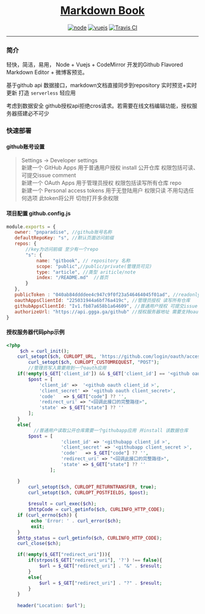 <h1 align="center"><a href="https://pnparadise.github.io" target="_blank">Markdown Book</a></h1>

> 

<p align="center">
<a href="#"><img alt="node" src="https://img.shields.io/badge/nodejs-6.0-yellow.svg?style=flat-square"/></a>
  <a href="#"><img alt="vuejs" src="https://img.shields.io/badge/vuejs-2.0-yellow.svg?style=flat-square"/></a>
<a href="https://travis-ci.org/pnparadise/markdown-editor"><img alt="Travis CI" src="https://travis-ci.com/pnparadise/markdown-editor.svg?token=GvFziCpGdzmjVWu9pS6a&branch=master"/></a>
</p>

------------------------------

### 简介

轻快，简洁，易用， Node + Vuejs + CodeMirror 开发的Github Flavored Markdown Editor + 微博客预览。

基于github api 数据接口，markdown文档直接同步到repository 实时预览+实时更新 打造 `serverless` 轻应用 

考虑到数据安全 github授权api拒绝cros请求。若需要在线文档编辑功能，授权服务器搭建必不可少  

### 快速部署

#### github账号设置

>Settings -> Developer settings \
 新建一个  GitHub Apps 用于普通用户授权 install 公开仓库  权限包括可读、可提交issue comment \
 新建一个  OAuth Apps  用于管理员授权 权限包括读写所有仓库 repo \
 新建一个 Personal access tokens  用于无登陆用户 权限只读 不用勾选任何选项 此token将公开 切勿打开多余权限

#### 项目配置 github.config.js  

 ```javascript
 module.exports = {
    owner: "pnparadise", //github账号名称
    defaultRepoKey: "s", //默认页面访问前缀
    repos: {
        //key为访问前缀 至少有一个repo
        "s": {
            name: "gitbook", // repository 名称
            scope: "public",//public/private(管理员可见)
            type: "article", //类型 ariticle/note
            index: "/README.md"  //首页
        }
    },
    publicToken : "040ab84ddddee4c947c9f0f23a546464045f01ad", //readonly 无登录用户只读public仓库
    oauthAppsClientId: "225031944a6bf76a419c", //管理员授权 读写所有仓库
    githubAppsClientId: "Iv1.fb87a658b1a64609", //普通用户授权 可提交issue comment 至install的仓库
    authorizeUrl: "https://api.ggga.ga/github" //授权服务器地址 需要支持oauth 和 githubapp 成功后重定向至redirectUrl
}
```

#### 授权服务器代码php示例

```php
<?php
	 $ch = curl_init();
    curl_setopt($ch, CURLOPT_URL, 'https://github.com/login/oauth/access_token');
        curl_setopt($ch, CURLOPT_CUSTOMREQUEST, "POST");
        //管理员写入需要用到一个oauth应用
    if(!empty($_GET['client_id']) && $_GET['client_id'] == '<github oauth client_id>'){
        $post = [
            'client_id' =>  '<github oauth client_id >',
            'client_secret' => '<github oauth client_secret>',
            'code'   => $_GET["code"] ?? '',
            'redirect_uri' => "<回调此接口的完整路径>",
            'state' => $_GET["state"] ?? '' 
        ];
    }
    else{
          //普通用户读取公开仓库需要一个githubapp应用 并install 该数据仓库
        $post = [
                    'client_id' => '<githubapp client_id >',
                    'client_secret' => '<githubapp client_secret >',
                    'code'   => $_GET["code"] ?? '',
                    'redirect_uri' => "<回调此接口的完整路径>",
                    'state' => $_GET["state"] ?? ''
                ];

    }
        curl_setopt($ch, CURLOPT_RETURNTRANSFER, true);
        curl_setopt($ch, CURLOPT_POSTFIELDS, $post);
 
        $result = curl_exec($ch);
        $httpCode = curl_getinfo($ch, CURLINFO_HTTP_CODE);
    if (curl_errno($ch)) {
         echo 'Error: ' . curl_error($ch);
         exit;
    }
    $http_status = curl_getinfo($ch, CURLINFO_HTTP_CODE);
    curl_close($ch);

    if(!empty($_GET["redirect_uri"])){
        if(strpos($_GET["redirect_uri"], '?') !== false){
            $url = $_GET["redirect_uri"] . "&" . $result;
        }
        else{
            $url = $_GET["redirect_uri"] . "?" . $result;
        }
    }
    
    header("Location: $url");

```




